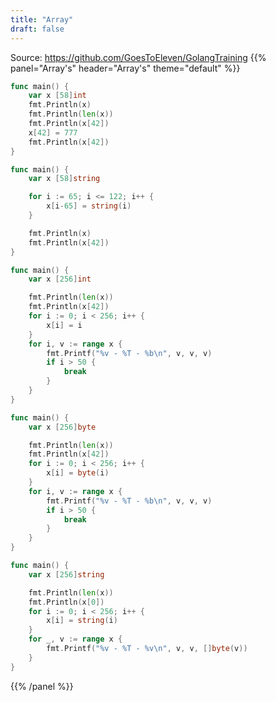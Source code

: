 ```yaml
---
title: "Array"
draft: false
---
```


Source: https://github.com/GoesToEleven/GolangTraining
{{% panel="Array's" header="Array's" theme="default" %}}
```go
func main() {
	var x [58]int
	fmt.Println(x)
	fmt.Println(len(x))
	fmt.Println(x[42])
	x[42] = 777
	fmt.Println(x[42])
}
```
```go
func main() {
	var x [58]string

	for i := 65; i <= 122; i++ {
		x[i-65] = string(i)
	}

	fmt.Println(x)
	fmt.Println(x[42])
}
```
```go
func main() {
	var x [256]int

	fmt.Println(len(x))
	fmt.Println(x[42])
	for i := 0; i < 256; i++ {
		x[i] = i
	}
	for i, v := range x {
		fmt.Printf("%v - %T - %b\n", v, v, v)
		if i > 50 {
			break
		}
	}
}
```
```go
func main() {
	var x [256]byte

	fmt.Println(len(x))
	fmt.Println(x[42])
	for i := 0; i < 256; i++ {
		x[i] = byte(i)
	}
	for i, v := range x {
		fmt.Printf("%v - %T - %b\n", v, v, v)
		if i > 50 {
			break
		}
	}
}
```
```go
func main() {
	var x [256]string

	fmt.Println(len(x))
	fmt.Println(x[0])
	for i := 0; i < 256; i++ {
		x[i] = string(i)
	}
	for _, v := range x {
		fmt.Printf("%v - %T - %v\n", v, v, []byte(v))
	}
}
```
{{% /panel %}}